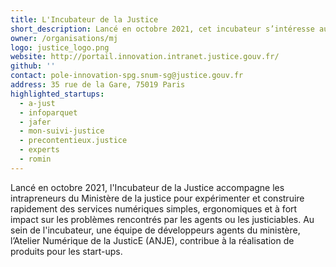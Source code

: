 ```yaml
---
title: L'Incubateur de la Justice
short_description: Lancé en octobre 2021, cet incubateur s’intéresse aux problèmes rencontrés par <span class="fr-text--bold">les agents ou les justiciables</span>.
owner: /organisations/mj
logo: justice_logo.png
website: http://portail.innovation.intranet.justice.gouv.fr/
github: ''
contact: pole-innovation-spg.snum-sg@justice.gouv.fr
address: 35 rue de la Gare, 75019 Paris
highlighted_startups:
  - a-just
  - infoparquet
  - jafer
  - mon-suivi-justice
  - precontentieux.justice
  - experts
  - romin
---
```

Lancé en octobre 2021, l'Incubateur de la Justice accompagne les intrapreneurs du Ministère de la justice pour expérimenter et construire rapidement des services numériques simples, ergonomiques et à fort impact sur les problèmes rencontrés par les agents ou les justiciables. Au sein de l'incubateur, une équipe de développeurs agents du ministère, l’Atelier Numérique de la JusticE (ANJE), contribue à la réalisation de produits pour les start-ups.

